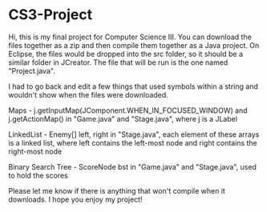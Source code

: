 # CS3-Project
Hi, this is my final project for Computer Science III. You can download the files together as a zip and then compile them together as a Java project. On Eclipse, the files would be dropped into the src folder, so it should be a similar folder in JCreator. The file that will be run is the one named "Project.java".  
  
I had to go back and edit a few things that used symbols within a string and wouldn't show when the files were downloaded.  
  
Maps - j.getInputMap(JComponent.WHEN_IN_FOCUSED_WINDOW) and j.getActionMap() in "Game.java" and "Stage.java", where j is a JLabel  
  
LinkedList - Enemy[] left, right in "Stage.java", each element of these arrays is a linked list, where left contains the left-most node and right contains the right-most node  
  
Binary Search Tree - ScoreNode bst in "Game.java" and "Stage.java", used to hold the scores  

Please let me know if there is anything that won't compile when it downloads. I hope you enjoy my project!
